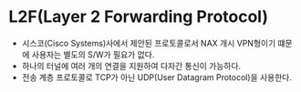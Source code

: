 # L2F(Layer 2 Forwarding Protocol)
* 시스코(Cisco Systems)사에서 제안된 프로토콜로서 NAX 개시 VPN형이기 떄문에 사용자는 별도의 S/W가 필요가 없다.
* 하나의 터널에 여러 개의 연결을 지원하여 다자간 통신이 가능하다.
* 전송 계층 프로토콜로 TCP가 아닌 UDP(User Datagram Protocol)을 사용한다.
